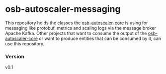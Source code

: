 # osb-autoscaler-messaging
This repository holds the classes the  [osb-autoscaler-core](https://github.com/evoila/osb-autoscaler-core) is using for messaging like protobuf, metrics and scaling logs via the message broker Apache Kafka. Other projects that want to consume the output of the [osb-autoscaler-core](https://github.com/evoila/osb-autoscaler-core) or want to produce entities that can be consumed by it, can use this repository.
### Version
v0.1
